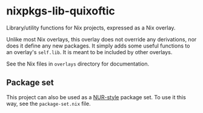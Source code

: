 # nixpkgs-lib-quixoftic

Library/utility functions for Nix projects, expressed as a Nix
overlay.

Unlike most Nix overlays, this overlay does not override any
derivations, nor does it define any new packages. It simply adds some
useful functions to an overlay's `self.lib`. It is meant to be
included by other overlays.

See the Nix files in `overlays` directory for documentation.

## Package set

This project can also be used as a
[NUR-style](https://github.com/nix-community/NUR) package set. To use
it this way, see the `package-set.nix` file.
